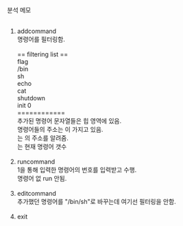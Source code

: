 분석 메모<br>
<br>
<ol>
  <li>addcommand</li>
  명령어를 필터링함.<br>
  <br>
== filtering list ==<br>
flag<br>
/bin<br>
sh<br>
echo<br>
cat<br>
shutdown<br>
init 0<br>
============<br>
추가된 명령어 문자열들은 힙 영역에 있음.<br>
명령어들의 주소는 <magic>이 가지고 있음.<br>
<head>는 <magic>의 주소를 알려줌.<br>
<ind>는 현재 명령어 갯수<br>
<br>
  <li>runcommand</li>
1을 통해 입력한 명령어의 번호를 입력받고 수행.<br>
명령어 없 run 안됨.<br>
<br>
  <li>editcommand</li>
추가했던 명령어를 "/bin/sh"로 바꾸는데 여기선 필터링을 안함.<br>
<br>
  <li>exit</li><br>

</ol>
